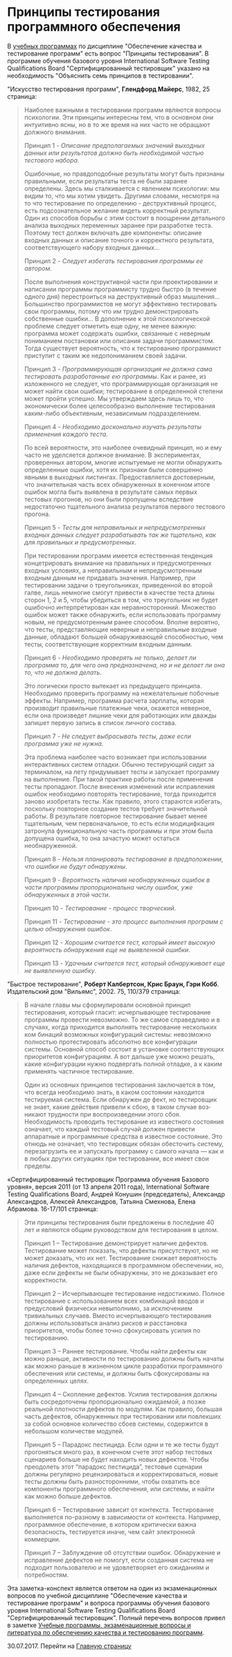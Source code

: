 # Принципы тестирования программного обеспечения

В [учебных программах](2016-08-14-educational-programs-exam-questions-and-literature.md) по дисциплине "Обеспечение качества и тестирование программ" есть вопрос "Принципы тестирования". В программе обучения базового уровня International Software Testing Qualifications Board "Сертифицированный тестировщик" указано на необходимость "Объяснить семь принципов в тестировании".

"Искусство тестирования программ", **Глендфорд Майерс**, 1982, 25 страница:
> Наиболее важными в тестировании программ являются вопросы психологии. Эти принципы интересны тем, что в основном они интуитивно ясны, но в то же время на них часто не обращают должного внимания.
>
> Принцип 1 - _Описание предполагаемых значений выходных данных или результатов должно быть необходимой частью тестового набора_.
>
>  Ошибочные, но правдоподобные результаты могут быть признаны правильными, если результаты теста не были заранее определены. Здесь мы сталкивается с явлением психологии: мы видим то, что мы хотим увидеть. Другими словами, несмотря на то что тестирование по определению - деструктивный процесс, есть подсознательное желание видеть корректный результат. Один из способов борьбы с этим состоит в поощрении детального анализа выходных переменных заранее при разработке теста. Поэтому тест должен включать две компоненты: описание входных данных и описание точного и корректного результата, соответствующего набору входных данных...
>
> Принцип 2 - _Следует избегать тестирования программы ее автором_.
>
>  После выполнения конструктивной части при проектировании и написании программы программисту трудно быстро (в течение одного дня) перестроиться на деструктивный образ мышления… Большинство программистов не могут эффективно тестировать свои программы, потому что им трудно демонстрировать собственные ошибки…
 В дополнение к этой психологической проблеме следует отметить еще одну, не менее важную: программа может содержать ошибки, связанные с неверным пониманием постановки или описания задачи программистом. Тогда существует вероятность, что к тестированию программист приступит с таким же недопониманием своей задачи.
>
> Принцип 3 - _Программирующая организация не должна сама тестировать разработанные ею программы_.
>  Как и ранее, из изложенного не следует, что программирующая организация не может найти свои ошибки; тестирование в определенной степени может пройти успешно. Мы утверждаем здесь лишь то, что экономически более целесообразно выполнение тестирования каким-либо объективным, независимым подразделением.
>
> Принцип 4 - _Необходимо досконально изучать результаты применения каждого теста_.
>  
>  По всей вероятности, это наиболее очевидный принцип, но и ему часто не уделсяется должное внимание. В экспериментах, проверенных автором, многие испытуемые не могли обнаружить определенные ошибки, хотя их признаки были совершенно явными в выходных листингах. Предоставляется достоверным, что значительная часть всех обнаруженных в конечном итоге ошибок могла быть выявлена в результате самых первых тестовых прогонов, но они были пропущены вследствие недостаточно тщательного анализа результатов первого тестового прогона.
>
> Принцип 5 - _Тесты для неправильных и непредусмотренных входных данных следует разрабатывать так же тщательно, как для правильных и предусмотренных_.
>  
>  При тестировании программ имеется естественная тенденция концетрировать внимание на правильных и предусмотренных входных условиях, а неправильным и непредусмотренным входным данным не придавать значения. Например, при тестировании задачи о треугольниках, приведенной во второй галве, лишь немногие смогут привести в качестве теста длины сторон 1, 2 и 5, чтобы убедиться в том, что треугольник не будет ошибочно интерпретирован как неравносторонний. Множество ошибок может также обнаружить, если использовать программу новым, не предусмотренным ранее способом. Вполне вероятно, что тесты, представляющие неверные и неправильные входные данные, обладают большей обнаруживающей способностью, чем тесты, соответствующие корректным входным данным.
>
> Принцип 6 - _Необходимо проверять не только, делает ли программа то, для чего она предназначена, но и не делает ли она то, что не должна делать_.
>  
>  Это логически просто вытекает из предыдущего принципа. Необходимо проверить программу на нежелательные побочные эффекты. Например, программа расчета зарплаты, которая производит правильные платежные чеки, окажется неверное, если она произведет лишние чеки для работающих или дважды запишет первую запись в список личного состава.
>
> Принцип 7 - _Не следует выбрасывать тесты, даже если программа уже не нужна_.
>  
>  Эта проблема наиболее часто возникает при использовании интерактивных систем отладки. Обычно тестирующий сидит за терминалом, на лету придумывает тесты и запускает программу на выполнение. При такой практике работы после применения тесты пропадают. После внесения изменений или исправления ошибок необходимо повторять тестирование, тогда приходится заново изобретать тесты. Как правило, этого стараются избегать, поскольку повторное создание тестов требует значительной работы. В результате повторное тестирование бывает менее тщательным, чем первоначальное, то есть если модицифкация затронула функциональную часть программы и при этом была допущена ошибка, то она зачастую может остаться необнаруженной.
>
> Принцип 8 - _Нельзя планировать тестирование в предположении, что ошибки не будут обнаружены_.
>
> Принцип 9 - _Вероятность наличия необнаруженных ошибок в части программы пропорциональна числу ошибок, уже обнаруженных в этой части_.
>
> Принцип 10 - _Тестирование - процесс творческий_.
>
> Принцип 11 - _Тестирование - это процесс выполнения программ с целью обнаружения ошибок_.
>
> Принцип 12 - _Хорошим считается тест, который имеет высокую вероятность обнаружения еще не выявленной ошибки_.
>
> Принцип 13 - _Удачным считается тест, который обнаруживает еще не выявленную ошибку_.

"Быстрое тестирование", **Роберт Калбертсон, Крис Браун, Гэри Кобб**. Издательский дом "Вильямс", 2002. 75, 110/379 страница:

> В начале главы мы сформулировали основной принцип тестирования, который гласит: исчерпывающее тестирование программы провести невозможно. То же самое справедливо и в случаях, когда приходится выполнять тестирование нескольких ком­ бинаций возможных конфигураций системы: невозможно полностью протестировать абсолютно все конфигурации системы. Основной способ состоит в установке соответствующих приоритетов конфигурациям. А вот дальше уже можно решать, какие конфигурации нужно подвергать полной отладке, а к каким применять частичное тестирование.
>
> Один из основных принципов тестирования заключается в том, что всегда необхо­димо знать, в каком состоянии находится тестируемая система. Если обнаружен де­ фект, но тестировщик не знает, какие действия привели к сбою, в таком случае воз­никают трудности при воспроизведении этого сбоя. Необходимость проводить тес­тирование из известного состояния означает, что каждый тестовый случай должен привести аппаратные и программные средства в известное состояние. Это отнюдь не означает, что тестировщик обязан обесточить систему, перезагрузить ее и запускать программу с самого начала — как и в любых других ситуациях при тестировании, все имеет свои пределы.

«Сертифицированный тестировщик Программа обучения Базового уровня», версия 2011 (от 13 апреля 2011 года), International Software Testing Qualifications Board, Андрей Конушин (председатель), Александр Александров, Алексей Александров, Татьяна Смехнова, Елена Абрамова. 16-17/101 страница:

> Эти принципы тестирования были предложены в последние 40 лет и являются общим руководством для тестирования в целом.
>
> Принцип 1 – Тестирование демонстрирует наличие дефектов. Тестирование может показать, что дефекты присутствуют, но не может доказать, что их нет. Тестирование снижает вероятность наличия дефектов, находящихся в программном обеспечении, но, даже если дефекты не были обнаружены, это не доказывает его корректности.
>
> Принцип 2 – Исчерпывающее тестирование недостижимо. Полное тестирование с использованием всех комбинаций вводов и предусловий физически невыполнимо, за исключением тривиальных случаев. Вместо исчерпывающего тестирования должны использоваться анализ рисков и расстановка приоритетов, чтобы более точно сфокусировать усилия по тестированию.
>
> Принцип 3 – Раннее тестирование. Чтобы найти дефекты как можно раньше, активности по тестированию должны быть начаты как можно раньше в жизненном цикле разработки программного обеспечения или системы, и должны быть сфокусированы на определенных целях.
>
> Принцип 4 – Скопление дефектов. Усилия тестирования должны быть сосредоточены пропорционально ожидаемой, а позже реальной плотности дефектов по модулям. Как правило, большая часть дефектов, обнаруженных при тестировании или повлекших за собой основное количество сбоев системы, содержится в небольшом количестве модулей.
>
> Принцип 5 – Парадокс пестицида. Если одни и те же тесты будут прогоняться много раз, в конечном счете этот набор тестовых сценариев больше не будет находить новых дефектов. Чтобы преодолеть этот “парадокс пестицида”, тестовые сценарии должны регулярно рецензироваться и корректироваться, новые тесты должны быть разносторонними, чтобы охватить все компоненты программного обеспечения, или системы, и найти как можно больше дефектов.
>
> Принцип 6 – Тестирование зависит от контекста. Тестирование выполняется по-разному в зависимости от контекста. Например, программное обеспечение, в котором критически важна безопасность, тестируется иначе, чем сайт электронной коммерции.
>
> Принцип 7 – Заблуждение об отсутствии ошибок. Обнаружение и исправление дефектов не помогут, если созданная система не подходит пользователю и не удовлетворяет его ожиданиям и потребностям.

Эта заметка-конспект является ответом на один из экзаменационных вопросов по учебной дисциплине "Обеспечение качества и тестирование программ" и вопроса программы обучения базового уровня International Software Testing Qualifications Board "Сертифицированный тестировщик". Полный перечень вопросов привел в заметке [Учебные программы, экзаменационные вопросы и литература по обеспечению качества и тестированию программ](http://almeln.ru/all/questions-of-software-testing/).

30.07.2017. Перейти на [Главную страницу](./)